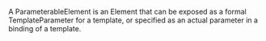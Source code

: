 A ParameterableElement is an Element that can be exposed as a formal TemplateParameter for a template, or specified as an actual parameter in a binding of a template.